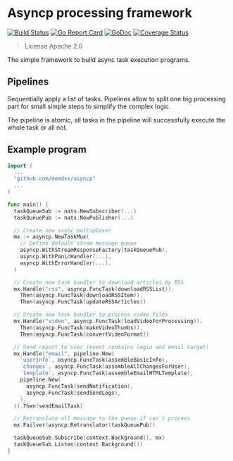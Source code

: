 # Asyncp processing framework

[![Build Status](https://travis-ci.org/demdxx/asyncp.svg?branch=master)](https://travis-ci.org/demdxx/asyncp)
[![Go Report Card](https://goreportcard.com/badge/github.com/demdxx/asyncp)](https://goreportcard.com/report/github.com/demdxx/asyncp)
[![GoDoc](https://godoc.org/github.com/demdxx/asyncp?status.svg)](https://godoc.org/github.com/demdxx/asyncp)
[![Coverage Status](https://coveralls.io/repos/github/demdxx/asyncp/badge.svg)](https://coveralls.io/github/demdxx/asyncp)

> License Apache 2.0

The simple framework to build async task execution programs.

## Pipelines

Sequentially apply a list of tasks. Pipelines allow to split one big
processing part for small simple steps to simplify the complex logic.

The pipeline is atomic, all tasks in the pipeline will successfully
execute the whole task or all not.

## Example program

```go
import (
  ...
  "github.com/demdxx/asyncp"
  ...
)

func main() {
  taskQueueSub := nats.NewSubscriber(...)
  taskQueuePub := nats.NewPublisher(...)

  // Create new async multiplexer
  mx := asyncp.NewTaskMux(
    // Define default strem message queue
    asyncp.WithStreamResponseFactory(taskQueuePub),
    asyncp.WithPanicHandler(...),
    asyncp.WithErrorHandler(...),
  )

  // Create new task handler to download articles by RSS
  mx.Handle("rss", asyncp.FuncTask(downloadRSSList)).
    Then(asyncp.FuncTask(downloadRSSItem)).
    Then(asyncp.FuncTask(updateRSSArticles))

  // Create new task handler to process video files
  mx.Handle("video", asyncp.FuncTask(loadVideoForProcessing)).
    Then(asyncp.FuncTask(makeVideoThumbs)).
    Then(asyncp.FuncTask(convertVideoFormat))

  // Send report to user (event contains login and email target)
  mx.Handle("email", pipeline.New(
    `userinfo`, asyncp.FuncTask(assembleBasicInfo),
    `changes`, asyncp.FuncTask(assembleAllChangesForUser),
    `template`, asyncp.FuncTask(assembleEmailHTMLTemplate),
    pipeline.New(
      asyncp.FuncTask(sendNotification),
      asyncp.FuncTask(sendSendLogs),
    ),
  )).Then(sendEmailTask)

  // Retranslate all message to the queue if can`t process
  mx.Failver(asyncp.Retranslator(taskQueuePub))

  taskQueueSub.Subscribe(context.Background(), mx)
  taskQueueSub.Listen(context.Background())
}
```
